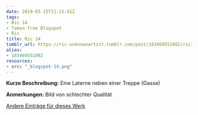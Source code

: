 ```yaml
---
date: 2019-03-15T11:21:41Z
tags:
- Ric 14
- Taken from Blogspot
- Ric
title: Ric 14
tumblr_url: https://ric-unknownartist.tumblr.com/post/183469551082/ric14
alias:
- 183469551082
resources:
- src: "_blogspot-14.png"
---
```


**Kurze Beschreibung:** Eine Laterne neben einer Treppe (Gasse)

**Anmerkungen:** Bild von schlechter Qualität

[Andere Einträge für dieses Werk](/tags/Ric-14)
